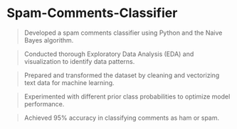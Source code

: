 # Spam-Comments-Classifier

  > Developed a spam comments classifier using Python and the Naive Bayes algorithm.

  > Conducted thorough Exploratory Data Analysis (EDA) and visualization to identify data patterns.

  > Prepared and transformed the dataset by cleaning and vectorizing text data for machine learning.

  > Experimented with different prior class probabilities to optimize model performance.

  > Achieved 95% accuracy in classifying comments as ham or spam.
